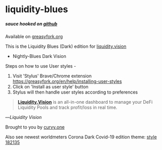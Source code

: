 # liquidity-blues
##### sauce hooked on <a target='_blank' href='https://github.com/zirs3d/liquidity-blues'>github</a>

Available on <a target='_blank' href='#'>greasyfork.org</a>

This is the Liquidity Blues (Dark) edition for <a target='_blank' href='https://liquidity.vision'>liquidity.vision</a> 
* Nightly-Blues Dark Vision

Steps on how to use User styles - 
1. Visit 'Stylus' Brave/Chrome extension <a target='_blank' href='https://greasyfork.org/en/help/installing-user-styles'>https://greasyfork.org/en/help/installing-user-styles</a>
2. Click on 'Install as user style' button
3. Stylus will then handle user styles according to preferences

> **<a target='_blank' href='https://liquidity.vision'>
Liquidity.Vision</a>** is an all-in-one dashboard to manage your DeFi Liquidity Pools and track profit/loss in real time. 


—<cite>Liquidity Vision</cite>
</blockquote>
Brought to you by <a target='_blank' href='http://curvy.one'>curvy.one</a>

Also see newest worldmeters Corona Dark Covid-19 edition theme: <a target='_blank' href='https://userstyles.org/styles/182135'>style 182135</a>